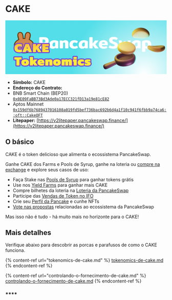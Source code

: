 # CAKE

![](../../.gitbook/assets/tokenomics-header.png)

* **Símbolo:** CAKE
* **Endereço do Contrato:**&#x20;
* BNB Smart Chain (BEP20)\
  [`0x0E09FaBB73Bd3Ade0a17ECC321fD13a19e81cE82`](https://bscscan.com/token/0x0e09fabb73bd3ade0a17ecc321fd13a19e81ce82)
* Aptos Mainnet\
  [`0x159df6b7689437016108a019fd5bef736bac692b6d4a1f10c941f6fbb9a74ca6::oft::CakeOFT`](https://tracemove.io/coin/0x159df6b7689437016108a019fd5bef736bac692b6d4a1f10c941f6fbb9a74ca6::oft::CakeOFT/PancakeSwap%20Token/Cake)
* **Litepaper:** [https://v2litepaper.pancakeswap.finance/](https://v2litepaper.pancakeswap.finance/)

## O básico

CAKE é o token delicioso que alimenta o ecossistema PancakeSwap.

Ganhe CAKE dos Farms e Pools de Syrup, ganhe na loteria ou [compre na exchange](https://docs.pancakeswap.finance/v/portuguese-brazilian/produtos/pancakeswap-exchange) e explore seus casos de uso:

* Faça Stake nas [Pools de Syrup](../../produtos/syrup-pool/) para ganhar tokens grátis
* Use nos [Yield Farms](https://docs.pancakeswap.finance/products/yield-farming) para ganhar mais CAKE
* Compre bilhetes da loteria na [Loteria da PancakeSwap](../../produtos/lottery/)
* Participe das [Vendas de Token no IFO](broken-reference)
* Crie seu  [Perfil da Pancake](../../produtos/nft-profile-system/) e cunhe NFTs
* [Vote nas propostas](../../produtos/voting/) relacionadas ao ecossistema da PancakeSwap

Mas isso não é tudo - há muito mais no horizonte para o CAKE!

## Mais detalhes

Verifique abaixo para descobrir as porcas e parafusos de como o CAKE funciona.

{% content-ref url="tokenomics-de-cake.md" %}
[tokenomics-de-cake.md](tokenomics-de-cake.md)
{% endcontent-ref %}

{% content-ref url="controlando-o-fornecimento-de-cake.md" %}
[controlando-o-fornecimento-de-cake.md](controlando-o-fornecimento-de-cake.md)
{% endcontent-ref %}

### \*\*\*\*
